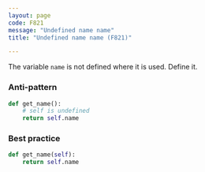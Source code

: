 ```yaml
---
layout: page
code: F821
message: "Undefined name name"
title: "Undefined name name (F821)"

---
```


The variable `name` is not defined where it is used. Define it.

### Anti-pattern

```python
def get_name():
    # self is undefined
    return self.name
```

### Best practice

```python
def get_name(self):
    return self.name
```
